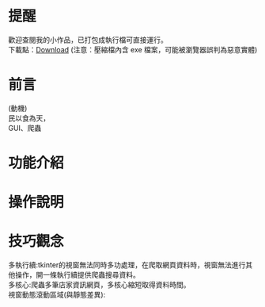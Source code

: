 # 提醒  
歡迎查閱我的小作品，已打包成執行檔可直接運行。  
下載點：[Download](https://github.com/KHchen183/CuisinePicking/releases/tag/v0.1)
(注意：壓縮檔內含 exe 檔案，可能被瀏覽器誤判為惡意實體)

# 前言
(動機)  
民以食為天，  
GUI、爬蟲

# 功能介紹  

# 操作說明  

# 技巧觀念
多執行續:tkinter的視窗無法同時多功處理，在爬取網頁資料時，視窗無法進行其他操作，開一條執行續提供爬蟲搜尋資料。  
多核心:爬蟲多筆店家資訊網頁，多核心縮短取得資料時間。  
視窗動態滾動區域(與靜態差異):
